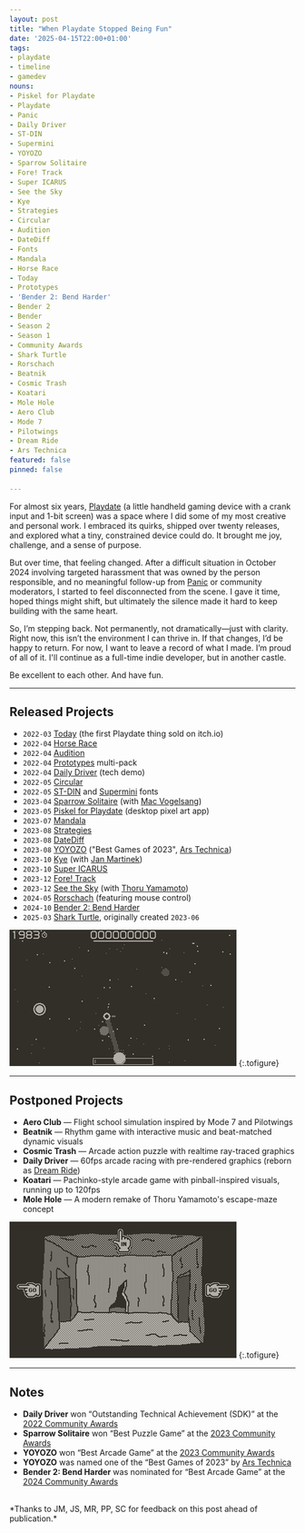 ```yaml
---
layout: post
title: "When Playdate Stopped Being Fun"
date: '2025-04-15T22:00+01:00'
tags:
- playdate
- timeline
- gamedev
nouns:
- Piskel for Playdate
- Playdate
- Panic
- Daily Driver
- ST-DIN
- Supermini
- YOYOZO
- Sparrow Solitaire
- Fore! Track
- Super ICARUS
- See the Sky
- Kye
- Strategies
- Circular
- Audition
- DateDiff
- Fonts
- Mandala
- Horse Race
- Today
- Prototypes
- 'Bender 2: Bend Harder'
- Bender 2
- Bender
- Season 2
- Season 1
- Community Awards
- Shark Turtle
- Rorschach
- Beatnik
- Cosmic Trash
- Koatari
- Mole Hole
- Aero Club
- Mode 7
- Pilotwings
- Dream Ride
- Ars Technica
featured: false
pinned: false

---
```


For almost six years, [Playdate](https://play.date) (a little handheld gaming device with a crank input and 1-bit screen) was a space where I did some of my most creative and personal work. I embraced its quirks, shipped over twenty releases, and explored what a tiny, constrained device could do. It brought me joy, challenge, and a sense of purpose.

But over time, that feeling changed. After a difficult situation in October 2024 involving targeted harassment that was owned by the person responsible, and no meaningful follow-up from [Panic](https://www.panic.com) or community moderators, I started to feel disconnected from the scene. I gave it time, hoped things might shift, but ultimately the silence made it hard to keep building with the same heart.

So, I’m stepping back. Not permanently, not dramatically—just with clarity. Right now, this isn’t the environment I can thrive in. If that changes, I’d be happy to return. For now, I want to leave a record of what I made. I’m proud of all of it. I'll continue as a full-time indie developer, but in another castle.

Be excellent to each other. And have fun.

----

## Released Projects

- `2022-03` [Today](https://gingerbeardman.itch.io/today) (the first Playdate thing sold on itch.io)
- `2022-04` [Horse Race](https://gingerbeardman.itch.io/horse-race)
- `2022-04` [Audition](https://gingerbeardman.itch.io/audition)
- `2022-04` [Prototypes](https://gingerbeardman.itch.io/prototypes-for-playdate) multi-pack
- `2022-04` [Daily Driver](https://gingerbeardman.itch.io/daily-driver) (tech demo)
- `2022-05` [Circular](https://gingerbeardman.itch.io/circular)
- `2022-05` [ST-DIN](https://gingerbeardman.itch.io/st-din-playdate-font) and [Supermini](https://gingerbeardman.itch.io/supermini-playdate-font) fonts
- `2023-04` [Sparrow Solitaire](https://play.date/games/sparrow-solitaire/) (with [Mac Vogelsang](https://vogelscript.itch.io))
- `2023-05` [Piskel for Playdate](/2023/05/10/piskel-for-playdate/) (desktop pixel art app)
- `2023-07` [Mandala](https://github.com/gingerbeardman/mandala)
- `2023-08` [Strategies](https://gingerbeardman.itch.io/strategies)
- `2023-08` [DateDiff](https://gingerbeardman.itch.io/datediff)
- `2023-08` [YOYOZO](https://play.date/games/yoyozo/) ("Best Games of 2023", [Ars Technica](https://arstechnica.com/gaming/2023/12/ars-technicas-best-video-games-of-2023/7))
- `2023-10` [Kye](https://mouflon-cloud.itch.io/kye) (with [Jan Martinek](https://mouflon-cloud.itch.io))
- `2023-10` [Super ICARUS](https://play.date/games/icarus/)
- `2023-12` [Fore! Track](https://play.date/games/fore-track/)
- `2023-12` [See the Sky](https://gingerbeardman.itch.io/see-the-sky) (with [Thoru Yamamoto](https://twitter.com/thoruman))
- `2024-05` [Rorschach](https://gingerbeardman.itch.io/rorschach) (featuring mouse control)
- `2024-10` [Bender 2: Bend Harder](https://play.date/games/bender-2-bend-harder/)
- `2025-03` [Shark Turtle](https://gingerbeardman.itch.io/shark-turtle), originally created `2023-06`

![IMG](/images/posts/yoyozo-teaser.gif#playdate "YOYOZO (2023)")
{:.tofigure}

----

## Postponed Projects

- **Aero Club** — Flight school simulation inspired by Mode 7 and Pilotwings
- **Beatnik** — Rhythm game with interactive music and beat-matched dynamic visuals
- **Cosmic Trash** — Arcade action puzzle with realtime ray-traced graphics
- **Daily Driver** — 60fps arcade racing with pre-rendered graphics (reborn as [Dream Ride](/2025/01/05/dream-ride-for-sega-dreamcast-and-emulators/))
- **Koatari** — Pachinko-style arcade game with pinball-inspired visuals, running up to 120fps
- **Mole Hole** — A modern remake of Thoru Yamamoto's escape-maze concept

![IMG](/images/posts/molehole.gif#playdate "Mole Hole (2023, originally 1995)")
{:.tofigure}

----

## Notes

- **Daily Driver** won “Outstanding Technical Achievement (SDK)” at the[ 2022 Community Awards](https://playdate-wiki.com/wiki/The_2022_Playdate_Community_Awards)
- **Sparrow Solitaire** won “Best Puzzle Game” at the [2023 Community Awards](https://playdate-wiki.com/wiki/The_2023_Playdate_Community_Awards)
- **YOYOZO** won “Best Arcade Game” at the [2023 Community Awards](https://playdate-wiki.com/wiki/The_2023_Playdate_Community_Awards)
- **YOYOZO** was named one of the “Best Games of 2023” by [Ars Technica](https://arstechnica.com/gaming/2023/12/ars-technicas-best-video-games-of-2023/7)
- **Bender 2: Bend Harder** was nominated for “Best Arcade Game” at the [2024 Community Awards](https://playdate-wiki.com/wiki/The_2024_Playdate_Community_Awards)

<br>
*Thanks to JM, JS, MR, PP, SC for feedback on this post ahead of publication.*